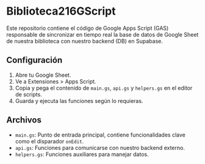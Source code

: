 # Biblioteca216GScript

Este repositorio contiene el código de Google Apps Script (GAS) responsable de sincronizar en tiempo real la base de datos de Google Sheet de nuestra biblioteca con nuestro backend (DB) en Supabase.

## Configuración

1. Abre tu Google Sheet.
2. Ve a Extensiones > Apps Script.
3. Copia y pega el contenido de `main.gs`, `api.gs` y `helpers.gs` en el editor de scripts.
4. Guarda y ejecuta las funciones según lo requieras.

## Archivos

- `main.gs`: Punto de entrada principal, contiene funcionalidades clave como el disparador `onEdit`.
- `api.gs`: Funciones para comunicarse con nuestro backend externo.
- `helpers.gs`: Funciones auxiliares para manejar datos.
